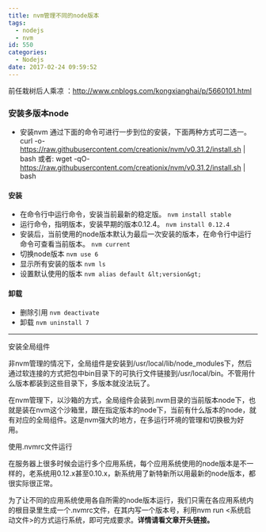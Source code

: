 ```yaml
---
title: nvm管理不同的node版本
tags:
  - nodejs
  - nvm
id: 550
categories:
  - Nodejs
date: 2017-02-24 09:59:52
---
```


前任栽树后人乘凉 ：http://www.cnblogs.com/kongxianghai/p/5660101.html

### 安装多版本node

*   安装nvm
通过下面的命令可进行一步到位的安装，下面两种方式可二选一。
curl -o- https://raw.githubusercontent.com/creationix/nvm/v0.31.2/install.sh | bash
或者:
wget -qO- https://raw.githubusercontent.com/creationix/nvm/v0.31.2/install.sh | bash

#### 安装

*   在命令行中运行命令，安装当前最新的稳定版。
`nvm install stable`
*   运行命令，指明版本，安装早期的版本0.12.4。
`nvm install 0.12.4`
*   安装后，当前使用的node版本默认为最后一次安装的版本，在命令行中运行命令可查看当前版本。
`nvm current`
*   切换node版本
`nvm use 6`
*   显示所有安装的版本
`nvm ls`
*   设置默认使用的版本
`nvm alias default &lt;version&gt;`

#### 卸载

*   删除引用
`nvm deactivate`
*   卸载
`nvm uninstall 7`

* * *

安装全局组件

非nvm管理的情况下，全局组件是安装到/usr/local/lib/node_modules下，然后通过软连接的方式把包中bin目录下的可执行文件链接到/usr/local/bin。不管用什么版本都装到这些目录下，多版本就没法玩了。

在nvm管理下，以沙箱的方式，全局组件会装到.nvm目录的当前版本node下，也就是装在nvm这个沙箱里，跟在指定版本的node下，当前有什么版本的node，就有对应的全局组件。这是nvm强大的地方，在多运行环境的管理和切换极为好用。

使用.nvmrc文件运行

在服务器上很多时候会运行多个应用系统，每个应用系统使用的node版本是不一样的，老系统用0.12.x甚至0.10.x，新系统用了新特新所以用最新的node版本，都很实际很正常。

为了让不同的应用系统使用各自所需的node版本运行，我们只需在各应用系统内的根目录里生成一个.nvmrc文件，在其内写一个版本号，利用nvm run &lt;系统启动文件>的方式运行系统，即可完成要求。**详情请看文章开头链接。**